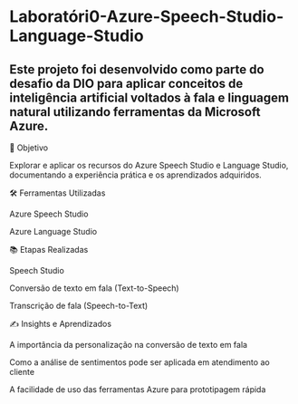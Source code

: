 # Laboratóri0-Azure-Speech-Studio-Language-Studio

## Este projeto foi desenvolvido como parte do desafio da DIO para aplicar conceitos de inteligência artificial voltados à fala e linguagem natural utilizando ferramentas da Microsoft Azure.
🧪 Objetivo

Explorar e aplicar os recursos do Azure Speech Studio e Language Studio, documentando a experiência prática e os aprendizados adquiridos.

🛠️ Ferramentas Utilizadas

Azure Speech Studio

Azure Language Studio

📚 Etapas Realizadas

Speech Studio

Conversão de texto em fala (Text-to-Speech)

Transcrição de fala (Speech-to-Text)

✍️ Insights e Aprendizados

A importância da personalização na conversão de texto em fala

Como a análise de sentimentos pode ser aplicada em atendimento ao cliente

A facilidade de uso das ferramentas Azure para prototipagem rápida

